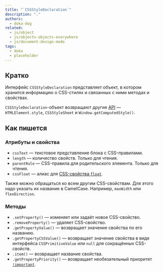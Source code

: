 ```yaml
---
title: "`CSSStyleDeclaration`"
description: "."
authors:
  - doka-dog
related:
  - js/object
  - js/objects-objects-everywhere
  - js/document-design-mode
tags:
  - doka
  - placeholder
---
```


## Кратко

Интерфейс `CSSStyleDeclaration` представляет объект, в котором хранится информацию о CSS-стилях и связанных с ними методах и свойствах.

`CSSStyleDeclaration`-объект возвращают другие [API](https://doka.guide/tools/api/) — `HTMLElement.style`, `CSSStyleSheet` и `Window.getComputedStyle()`.

## Как пишется

### Атрибуты и свойства

- `cssText` — текстовое представление блока c CSS-правилами.
- `length` — количество свойств. Только для чтения.
- `parentRule` — CSS-правила для родительского элемента. Только для чтения.
- `cssFloat` — алиас для [CSS-свойства `float`](/css/float/).

Также можно обращаться ко всем другим CSS-свойствам. Для этого надо указать их название в CamelCase. Например, `maxWidth` или `flexDirection`.

### Методы

- `.setProperty()` — изменяет или задаёт новое CSS-свойство.
- `.removeProperty()` — удаляет CSS-свойство.
- `.getPropertyValue()` — возвращает значение свойства по его названию.
- `.getPropertyCSSValue()` — возвращает значение свойства в виде интерфейса `CSSPrimitiveValue` или `null` для сокращённых CSS-свойств.
- `.item()` — возвращает название свойства.
- `.getPropertyPriority()` — возвращает необязательный приоритет [`!important`](https://doka.guide/css/important/).
